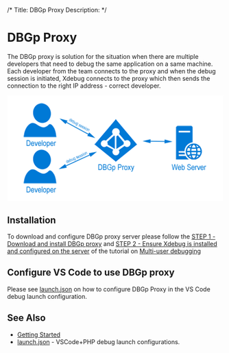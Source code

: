 /*
Title: DBGp Proxy
Description: 
*/

# DBGp Proxy

The DBGp proxy is solution for the situation when there are multiple developers that need to debug the same application on a same machine. Each developer from the team connects to the proxy and when the debug session is initiated, Xdebug connects to the proxy which then sends the connection to the right IP address - correct developer.

![DBGp proxy](../../vs/debugging/imgs/dbgp_proxy.png)

## Installation

To download and configure DBGp proxy server please follow the [STEP 1 - Download and install DBGp proxy](https://docs.devsense.com/en/vs/debugging/multi-user#step-1-download-and-install-dbgp-proxy) and [STEP 2 - Ensure Xdebug is installed and configured on the server](https://docs.devsense.com/en/vs/debugging/multi-user#step-2-ensure-xdebug-is-installed-and-configured-on-the-server) of the tutorial on [Multi-user debugging](https://docs.devsense.com/vs/debugging/multi-user)

## Configure VS Code to use DBGp proxy

Please see [launch.json](launch-json#dbgp-proxy-settings) on how to configure DBGp Proxy in the VS Code debug launch configuration.

## See Also

- [Getting Started](../)
- [launch.json](launch-json) - VSCode+PHP debug launch configurations.